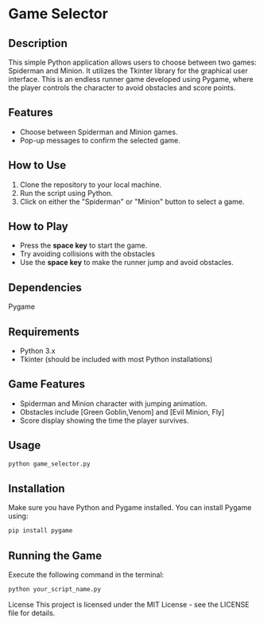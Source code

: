 # Game Selector

## Description
This simple Python application allows users to choose between two games: Spiderman and Minion. It utilizes the Tkinter library for the graphical user interface.
This is an endless runner game developed using Pygame, where the player controls the character to avoid obstacles and score points.

## Features
- Choose between Spiderman and Minion games.
- Pop-up messages to confirm the selected game.

## How to Use
1. Clone the repository to your local machine.
2. Run the script using Python.
3. Click on either the "Spiderman" or "Minion" button to select a game.

## How to Play
- Press the **space key** to start the game.
- Try avoiding collisions with the obstacles
- Use the **space key** to make the runner jump and avoid obstacles.

## Dependencies
Pygame

## Requirements
- Python 3.x
- Tkinter (should be included with most Python installations)

## Game Features
- Spiderman and Minion character with jumping animation.
- Obstacles include [Green Goblin,Venom] and [Evil Minion, Fly]
- Score display showing the time the player survives.


## Usage
```bash
python game_selector.py
```
## Installation
Make sure you have Python and Pygame installed. You can install Pygame using:
```bash
pip install pygame
```
## Running the Game
Execute the following command in the terminal:
```bash
python your_script_name.py
```
License
This project is licensed under the MIT License - see the LICENSE file for details.



